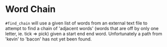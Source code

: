 Word Chain
==========

`#find_chain` will use a given list of words from an external text file to attempt to find a chain of 'adjacent words' (words that are off by only one letter, ie. tick => pick) given a start end end word.
Unfortunately a path from 'kevin' to 'bacon' has not yet been found.
